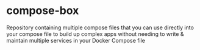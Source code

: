 # compose-box
Repository containing multiple compose files that you can use directly into your compose file to build up complex apps without needing to write &amp; maintain multiple services in your Docker Compose file
